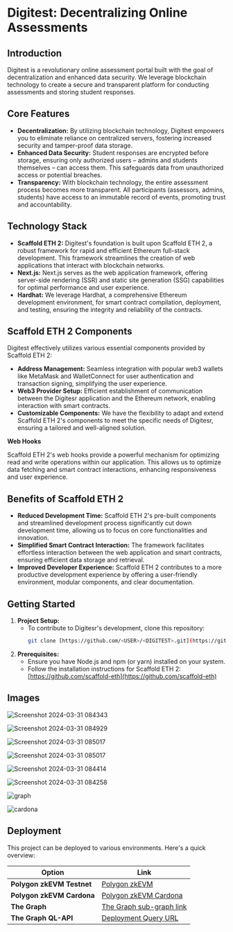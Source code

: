 # **Digitest: Decentralizing Online Assessments**

## **Introduction**

Digitest is a revolutionary online assessment portal built with the goal of decentralization and enhanced data security. We leverage blockchain technology to create a secure and transparent platform for conducting assessments and storing student responses.

## **Core Features**

- **Decentralization:** By utilizing blockchain technology, Digitest empowers you to eliminate reliance on centralized servers, fostering increased security and tamper-proof data storage.
- **Enhanced Data Security:** Student responses are encrypted before storage, ensuring only authorized users – admins and students themselves – can access them. This safeguards data from unauthorized access or potential breaches.
- **Transparency:** With blockchain technology, the entire assessment process becomes more transparent. All participants (assessors, admins, students) have access to an immutable record of events, promoting trust and accountability.

## **Technology Stack**

- **Scaffold ETH 2:** Digitest's foundation is built upon Scaffold ETH 2, a robust framework for rapid and efficient Ethereum full-stack development. This framework streamlines the creation of web applications that interact with blockchain networks.
- **Next.js:** Next.js serves as the web application framework, offering server-side rendering (SSR) and static site generation (SSG) capabilities for optimal performance and user experience.
- **Hardhat:** We leverage Hardhat, a comprehensive Ethereum development environment, for smart contract compilation, deployment, and testing, ensuring the integrity and reliability of the contracts.

## **Scaffold ETH 2 Components**

Digitest effectively utilizes various essential components provided by Scaffold ETH 2:

- **Address Management:** Seamless integration with popular web3 wallets like MetaMask and WalletConnect for user authentication and transaction signing, simplifying the user experience.
- **Web3 Provider Setup:** Efficient establishment of communication between the Digitesr application and the Ethereum network, enabling interaction with smart contracts.
- **Customizable Components:** We have the flexibility to adapt and extend Scaffold ETH 2's components to meet the specific needs of Digitesr, ensuring a tailored and well-aligned solution.

**Web Hooks**

Scaffold ETH 2's web hooks provide a powerful mechanism for optimizing read and write operations within our application. This allows us to optimize data fetching and smart contract interactions, enhancing responsiveness and user experience.

## **Benefits of Scaffold ETH 2**

- **Reduced Development Time:** Scaffold ETH 2's pre-built components and streamlined development process significantly cut down development time, allowing us to focus on core functionalities and innovation.
- **Simplified Smart Contract Interaction:** The framework facilitates effortless interaction between the web application and smart contracts, ensuring efficient data storage and retrieval.
- **Improved Developer Experience:** Scaffold ETH 2 contributes to a more productive development experience by offering a user-friendly environment, modular components, and clear documentation.

## **Getting Started**

1. **Project Setup:**
   - To contribute to Digitesr's development, clone this repository:
     ```bash
     git clone [https://github.com/<USER>/<DIGITEST>.git](https://github.com/taufique2208/EthMumbai.git)
     ```
2. **Prerequisites:**
   - Ensure you have Node.js and npm (or yarn) installed on your system.
   - Follow the installation instructions for Scaffold ETH 2: [https://github.com/scaffold-eth](https://github.com/scaffold-eth)

## **Images**

![Screenshot 2024-03-31 084343](https://github.com/taufique2208/EthMumbai/assets/111975037/cd375164-610a-4183-90b5-6925b72c07ee)

![Screenshot 2024-03-31 084929](https://github.com/taufique2208/EthMumbai/assets/111975037/6e649fdf-809d-4a7e-8c5e-2e9aa69139ad)

![Screenshot 2024-03-31 085017](https://github.com/taufique2208/EthMumbai/assets/111975037/89c6bb48-198a-49f2-9973-72fcaf9278c1)

![Screenshot 2024-03-31 085017](https://github.com/taufique2208/EthMumbai/assets/111975037/6907eb96-0ba7-40c2-8197-45a13027c8b0)

![Screenshot 2024-03-31 084414](https://github.com/taufique2208/EthMumbai/assets/111975037/8edb9094-bec0-4107-bebb-66d4d1aed797)

![Screenshot 2024-03-31 084258](https://github.com/taufique2208/EthMumbai/assets/111975037/d23b159e-8b26-46ef-930a-f3d74c673876)

![graph](https://github.com/taufique2208/EthMumbai/assets/111975037/28a7035e-d321-426f-a639-4254a2f062b5)

![cardona](https://github.com/taufique2208/EthMumbai/assets/111975037/779ab015-bc8e-4217-bf2c-ccb2165c36bc)


## Deployment

This project can be deployed to various environments. Here's a quick overview:

| Option | Link |
|---|---|
| **Polygon zkEVM Testnet** | [Polygon zkEVM](https://testnet-zkevm.polygonscan.com/address/0x6Dc26ba4aec470149d0596B2DC9F5fC4213a9830) |
| **Polygon zkEVM Cardona** | [Polygon zkEVM Cardona](https://cardona-zkevm.polygonscan.com/address/0x6Dc26ba4aec470149d0596B2DC9F5fC4213a9830) |
| **The Graph** | [The Graph sub-graph link](https://thegraph.com/studio/subgraph/deployexam/) |
| **The Graph QL-API** | [Deployment Query URL](https://api.studio.thegraph.com/query/69521/deployexam/version/latest) |


